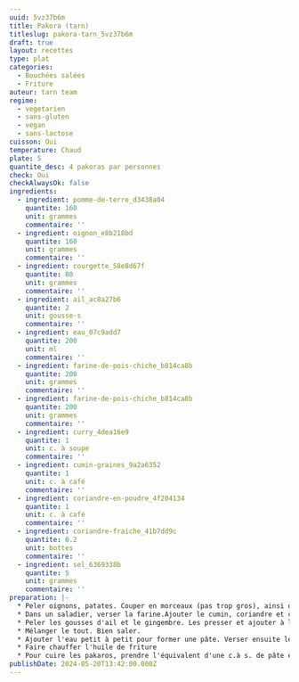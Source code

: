 ```yaml
---
uuid: 5vz37b6m
title: Pakora (tarn)
titleslug: pakora-tarn_5vz37b6m
draft: true
layout: recettes
type: plat
categories:
  - Bouchées salées
  - Friture
auteur: tarn team
regime:
  - vegetarien
  - sans-gluten
  - vegan
  - sans-lactose
cuisson: Oui
temperature: Chaud
plate: 5
quantite_desc: 4 pakoras par personnes
check: Oui
checkAlwaysOk: false
ingredients:
  - ingredient: pomme-de-terre_d3438a04
    quantite: 160
    unit: grammes
    commentaire: ''
  - ingredient: oignon_e8b218bd
    quantite: 160
    unit: grammes
    commentaire: ''
  - ingredient: courgette_58e8d67f
    quantite: 80
    unit: grammes
    commentaire: ''
  - ingredient: ail_ac8a27b6
    quantite: 2
    unit: gousse·s
    commentaire: ''
  - ingredient: eau_07c9add7
    quantite: 200
    unit: ml
    commentaire: ''
  - ingredient: farine-de-pois-chiche_b814ca8b
    quantite: 200
    unit: grammes
    commentaire: ''
  - ingredient: farine-de-pois-chiche_b814ca8b
    quantite: 200
    unit: grammes
    commentaire: ''
  - ingredient: curry_4dea16e9
    quantite: 1
    unit: c. à soupe
    commentaire: ''
  - ingredient: cumin-graines_9a2a6352
    quantite: 1
    unit: c. à café
    commentaire: ''
  - ingredient: coriandre-en-poudre_4f204134
    quantite: 1
    unit: c. à café
    commentaire: ''
  - ingredient: coriandre-fraiche_41b7dd9c
    quantite: 0.2
    unit: bottes
    commentaire: ''
  - ingredient: sel_6369338b
    quantite: 5
    unit: grammes
    commentaire: ''
preparation: |-
  * Peler oignons, patates. Couper en morceaux (pas trop gros), ainsi que les courgettes.
  * Dans un saladier, verser la farine.Ajouter le cumin, coriandre et coriandre fraîche ciselée.
  * Peler les gousses d'ail et le gingembre. Les presser et ajouter à la farine.
  * Mélanger le tout. Bien saler.
  * Ajouter l'eau petit à petit pour former une pâte. Verser ensuite les morceaux de légumes et bien mélanger pour qu'ils soient recouverts de pâte.
  * Faire chauffer l'huile de friture
  * Pour cuire les pakaros, prendre l'équivalent d'une c.à s. de pâte et verser dans l'huile. Retourner de temps en temps. Lorsque le pakora est bien doré, le sortir de l'huile et disposer sur du papier absorbant.
publishDate: 2024-05-20T13:42:00.000Z
---
```

